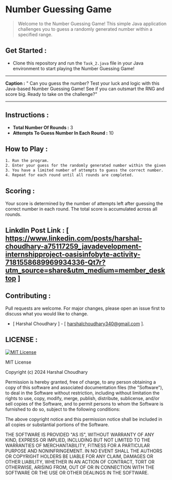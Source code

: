 # Number Guessing Game

> Welcome to the Number Guessing Game! This simple Java application challenges you to guess a randomly generated number within a specified range.

## Get Started :

- Clone this repository and run the `Task_2.java` file in your Java environment to start playing the Number Guessing Game!

---

**Caption :** " Can you guess the number? Test your luck and logic with this Java-based Number Guessing Game! See if you can outsmart the RNG and score big. Ready to take on the challenge?"

--- 

## Instructions :

- **Total Number Of Rounds :** 3
- **Attempts To Guess Number In Each Round :** 10

## How to Play :
```bash
1. Run the program.
2. Enter your guess for the randomly generated number within the given range.
3. You have a limited number of attempts to guess the correct number.
4. Repeat for each round until all rounds are completed.
```

## Scoring :

Your score is determined by the number of attempts left after guessing the correct number in each round. The total score is accumulated across all rounds.


## LinkdIn Post Link : [ https://www.linkedin.com/posts/harshal-choudhary-a75117259_javadevelopment-internshipproject-oasisinfobyte-activity-7181558689969934336-Qt7r?utm_source=share&utm_medium=member_desktop ]


## Contributing :
Pull requests are welcome. For major changes, please open an issue first to discuss what you would like to change.
- [ Harshal Choudhary ] - [ harshalchoudhary340@gmail.com ].

## LICENSE :
[![MIT License](https://img.shields.io/badge/License-MIT-yellow.svg)](https://opensource.org/licenses/MIT)

MIT License

Copyright (c) 2024 Harshal Choudhary

Permission is hereby granted, free of charge, to any person obtaining a copy
of this software and associated documentation files (the "Software"), to deal
in the Software without restriction, including without limitation the rights
to use, copy, modify, merge, publish, distribute, sublicense, and/or sell
copies of the Software, and to permit persons to whom the Software is
furnished to do so, subject to the following conditions:

The above copyright notice and this permission notice shall be included in all
copies or substantial portions of the Software.

THE SOFTWARE IS PROVIDED "AS IS", WITHOUT WARRANTY OF ANY KIND, EXPRESS OR
IMPLIED, INCLUDING BUT NOT LIMITED TO THE WARRANTIES OF MERCHANTABILITY,
FITNESS FOR A PARTICULAR PURPOSE AND NONINFRINGEMENT. IN NO EVENT SHALL THE
AUTHORS OR COPYRIGHT HOLDERS BE LIABLE FOR ANY CLAIM, DAMAGES OR OTHER
LIABILITY, WHETHER IN AN ACTION OF CONTRACT, TORT OR OTHERWISE, ARISING FROM,
OUT OF OR IN CONNECTION WITH THE SOFTWARE OR THE USE OR OTHER DEALINGS IN THE
SOFTWARE.
   
